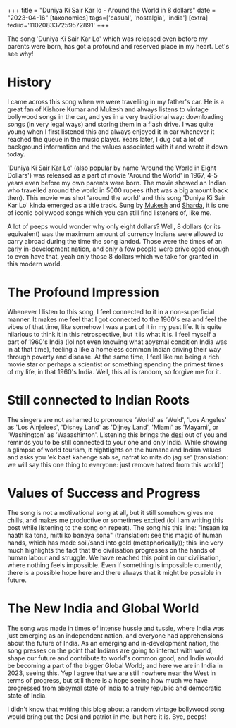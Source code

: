 +++
title = "Duniya Ki Sair Kar lo - Around the World in 8 dollars"
date = "2023-04-16"
[taxonomies]
tags=['casual', 'nostalgia', 'india']
[extra]
fediid='110208337259572891'
+++

The song 'Duniya Ki Sair Kar Lo' which was released even before my parents were born, has got a profound and reserved place in my heart. Let's see why!
<!-- more -->

# History

I came across this song when we were travelling in my father's car. He is a great fan of Kishore Kumar and Mukesh and always listens to vintage bollywood songs in the car, and yes in a very traditional way: downloading songs (in very legal ways) and storing them in a flash drive. I was quite young when I first listened this and always enjoyed it in car whenever it reached the queue in the music player. Years later, I dug out a lot of background information and the values associated with it and wrote it down today.

'Duniya Ki Sair Kar Lo' (also popular by name 'Around the World in Eight Dollars') was released as a part of movie 'Around the World' in 1967, 4-5 years even before my own parents were born. The movie showed an Indian who travelled around the world in 5000 rupees (that was a big amount back then). This movie was shot 'around the world' and this song 'Duniya Ki Sair Kar Lo' kinda emerged as a title track. Sung by [Mukesh](https://en.wikipedia.org/wiki/Mukesh_(singer)) and [Sharda](https://en.wikipedia.org/wiki/Sharda_Rajan_Iyengar), it is one of iconic bollywood songs which you can still find listeners of, like me.

A lot of peeps would wonder why only eight dollars? Well, 8 dollars (or its equivalent) was the maximum amount of currency Indians were allowed to carry abroad during the time the song landed. Those were the times of an early in-development nation, and only a few people were priveleged enough to even have that, yeah only those 8 dollars which we take for granted in this modern world.

# The Profound Impression

Whenever I listen to this song, I feel connected to it in a non-superficial manner. It makes me feel that I got connected to the 1960's era and feel the vibes of that time, like somehow I was a part of it in my past life. It is quite hilarious to think it in this retrospective, but it is what it is. I feel myself a part of 1960's India (lol not even knowing what abysmal condition India was in at that time), feeling a like a homeless common Indian driving their way through poverty and disease. At the same time, I feel like me being a rich movie star or perhaps a scientist or something spending the primest times of my life, in that 1960's India. Well, this all is random, so forgive me for it.

# Still connected to Indian Roots

The singers are not ashamed to pronounce 'World' as 'Wuld', 'Los Angeles' as 'Los Ainjelees', 'Disney Land' as 'Dijney Land', 'Miami' as 'Mayami', or 'Washington' as 'Waaashinton'. Listening this brings the [desi](https://wikipedia.org/wiki/Desi) out of you and reminds you to be still connected to your one and only India. While showing a glimpse of world tourism, it hightlights on the humane and Indian values and asks you 'ek baat kahenge sab se, nafrat ko mita do jag se' (translation: we will say this one thing to everyone: just remove hatred from this world')

# Values of Success and Progress

The song is not a motivational song at all, but it still somehow gives me chills, and makes me productive or sometimes excited (lol I am writing this post while listening to the song on repeat). The song his this line: "insaan ke haath ka tona, mitti ko banaya sona" (translation: see this magic of human hands, which has made soil/sand into gold (metaphorically)); this line very much highlights the fact that the civilisation progresses on the hands of human labour and struggle. We have reached this point in our civilisation, where nothing feels impossible. Even if something is impossible currently, there is a possible hope here and there always that it might be possible in future.

# The New India and Global World

The song was made in times of intense hussle and tussle, where India was just emerging as an independent nation, and everyone had apprehensions about the future of India. As an emerging and in-development nation, the song presses on the point that Indians are going to interact with world, shape our future and contribute to world's common good, and India would be becoming a part of the bigger Global World; and here we are in India in 2023, seeing this. Yep I agree that we are still nowhere near the West in terms of progress, but still there is a hope seeing how much we have progressed from absymal state of India to a truly republic and democratic state of India.

I didn't know that writing this blog about a random vintage bollywood song would bring out the Desi and patriot in me, but here it is. Bye, peeps!
